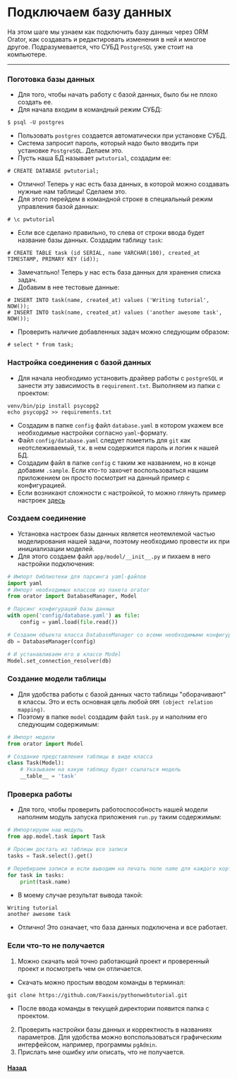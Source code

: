 # Подключаем базу данных

На этом шаге мы узнаем как подключить базу данных через ORM Orator, как создавать и редактировать изменения в ней и многое другое.
Подразумевается, что СУБД `PostgreSQL` уже стоит на компьютере.
<hr>



### Поготовка базы данных
* Для того, чтобы начать работу с базой данных, было бы не плохо создать ее.
* Для начала входим в командный режим СУБД:
```
$ psql -U postgres
```
* Пользовать `postgres` создается автоматически при установке СУБД.
* Система запросит пароль, который надо было вводить при установке `PostgreSQL`. Делаем это.
* Пусть наша БД называет `pwtutorial`, создадим ее:
 ```
 # CREATE DATABASE pwtutorial;
 ```
* Отлично! Теперь у нас есть база данных, в которой можно создавать нужные нам таблицы! Сделаем это.
* Для этого перейдем в командной строке в специальный режим управления базой данных:
```
# \c pwtutorial
```
* Если все сделано правильно, то слева от строки ввода будет название базы данных. Создадим таблицу `task`:
```
# CREATE TABLE task (id SERIAL, name VARCHAR(100), created_at TIMESTAMP, PRIMARY KEY (id));
```
* Замечатльно! Теперь у нас есть база данных для хранения списка задач.
* Добавим в нее тестовые данные:
```
# INSERT INTO task(name, created_at) values ('Writing tutorial', NOW());
# INSERT INTO task(name, created_at) values ('another awesome task', NOW());
```
* Проверить наличие добавленных задач можно следующим образом:
```
# select * from task;
```



### Настройка соединения с базой данных
* Для начала необходимо установить драйвер работы с `postgreSQL` и занести эту зависимость в `requirement.txt`. Выполняем из папки с проектом:
```
venv/bin/pip install psycopg2
echo psycopg2 >> requirements.txt
```
* Создадим в папке `config` файл `database.yaml` в котором укажем все необходимые настройки согласно `yaml`-формату.
* Файл `config/database.yaml` следует пометить для `git` как неотслеживаемый, т.к. в нем содержится пароль и логин к нашей БД.
* Создадим файл в папке `config` с таким же названием, но в конце добавим `.sample`. Если кто-то захочет воспользоваться нашим приложением он просто посмотрит на данный пример с конфигурацией.
* Если возникают сложности с настройкой, то можно глянуть пример настроек [здесь](../config/database.yaml.sample)


### Создаем соединение
* Установка настроек базы данных является неотемлемой частью моделирования нашей задачи, поэтому необходимо провести их при инициализации моделей.
* Для этого создаем файл `app/model/__init__.py` и пихаем в него настройки подключения:
```python
# Импорт библиотеки для парсинга yaml-файлов
import yaml
# Импорт необходимых классов из пакета orator
from orator import DatabaseManager, Model

# Парсинг конфигураций базы данных
with open('config/database.yaml') as file:
    config = yaml.load(file.read())

# Создаем объекта класса DatabaseManager со всеми необходимыми конфигурациями
db = DatabaseManager(config)

# И устанавливаем его в классе Model
Model.set_connection_resolver(db)
```


### Создание модели таблицы
* Для удобства работы с базой данных часто таблицы "оборачивают" в классы. Это и есть основная цель любой `ORM (object relation mapping)`.
* Поэтому в папке `model` создадим файл `task.py` и наполним его следующим содержимым:
```python
# Импорт модели
from orator import Model

# Создание представления таблицы в виде класса
class Task(Model):
    # Указываем на какую таблицу будет ссылаться модель
    __table__ = 'task'
```

### Проверка работы
* Для того, чтобы проверить работоспособность нашей модели наполним модуль запуска приложения `run.py` таким содержимым:
```python
# Импортируем наш модуль
from app.model.task import Task

# Просим достать из таблицы все записи
tasks = Task.select().get()

# Перебираем записи и если выводим на печать поле name для каждого кортежа
for task in tasks:
    print(task.name)
```
* В моему случае результат вывода такой:
```
Writing tutorial
another awesome task
```
* Отлично! Это означает, что база данных подключена и все работает.


### Если что-то не получается
1. Можно скачать мой точно работающий проект и проверенный проект и посмотреть чем он отличается.
* Скачать можно простым вводом команды в терминал:
```
git clone https://github.com/Faoxis/pythonwebtutorial.git
```
* После ввода команды в текущей директории появится папка с проектом.
2. Проверить настройки базы данных и корректность в названиях параметров. Для удобства можно вопспользоваться графическим интерфейсом, например, программы `pgAdmin`.
3. Прислать мне ошибку или описать, что не получается.


#### [Назад](../README.md)
